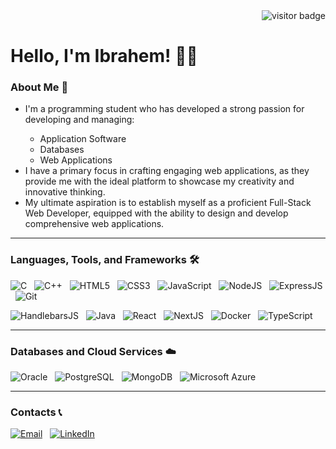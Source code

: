 <div align="right">
  <img src="https://visitor-badge.laobi.icu/badge?page_id=IbrahemElsawy" alt="visitor badge"/>
</div>
<h1>Hello, I'm Ibrahem! 👋🙂</h1>
<div>
  <h3>About Me 🚀</h3>
  <ul>
    <li>I'm a programming student who has developed a strong passion for developing and managing:</li>
    <ul>
      <li>Application Software</li>
      <li>Databases</li>
      <li>Web Applications</li>
    </ul>
    <li>I have a primary focus in crafting engaging web applications, as they provide me with the ideal platform to showcase my creativity and innovative thinking.</li>
    <li>My ultimate aspiration is to establish myself as a proficient Full-Stack Web Developer, equipped with the ability to design and develop comprehensive web applications.</li>
  </ul>
  <hr>
  <h3>Languages, Tools, and Frameworks 🛠️</h3>
  
  ![C](https://img.shields.io/badge/C-1974D2.svg?style=for-the-badge&logo=c&logoColor=%23FFFFFF)
  &nbsp;
  ![C++](https://img.shields.io/badge/C%2B%2B-1974D2.svg?style=for-the-badge&logo=cplusplus&logoColor=%23FFFFFF)
  &nbsp;
  ![HTML5](https://img.shields.io/badge/HTML5-1974D2.svg?style=for-the-badge&logo=html5&logoColor=%23E34F26)
  &nbsp;
  ![CSS3](https://img.shields.io/badge/CSS3-1974D2.svg?style=for-the-badge&logo=css3&logoColor=%231572B6)
  &nbsp;
  ![JavaScript](https://img.shields.io/badge/JavaScript-1974D2.svg?style=for-the-badge&logo=javascript&logoColor=%23F7DF1E)
  &nbsp;
  ![NodeJS](https://img.shields.io/badge/Node.js-1974D2.svg?style=for-the-badge&logo=nodedotjs&logoColor=%23339933)
  &nbsp;
  ![ExpressJS](https://img.shields.io/badge/Express.js-1974D2.svg?style=for-the-badge&logo=express&logoColor=%23000000)
  &nbsp;
  ![Git](https://img.shields.io/badge/Git-1974D2.svg?style=for-the-badge&logo=git&logoColor=%23F05032)

  ![HandlebarsJS](https://img.shields.io/badge/Handlebars.js-1974D2.svg?style=for-the-badge&logo=handlebarsdotjs&logoColor=%23000000)
  &nbsp;
  ![Java](https://img.shields.io/badge/Java-1974D2.svg?style=for-the-badge&logo=java)
  &nbsp;
  ![React](https://img.shields.io/badge/React-1974D2.svg?style=for-the-badge&logo=react&logoColor=%2361DAFB)
  &nbsp;
  ![NextJS](https://img.shields.io/badge/Next.js-1974D2.svg?style=for-the-badge&logo=nextdotjs&logoColor=%23000000)
  &nbsp;
  ![Docker](https://img.shields.io/badge/Docker-1974D2.svg?style=for-the-badge&logo=docker&logoColor=%232496ED)
  &nbsp;
  ![TypeScript](https://img.shields.io/badge/TypeScript-1974D2.svg?style=for-the-badge&logo=typescript&logoColor=%233178C6)
  <!-- 
    TODO:
    Add this at the end of the semester:
    ![Swift](https://img.shields.io/badge/Swift-1974D2.svg?style=for-the-badge&logo=swift&logoColor=%23F05138)
  -->
  <hr>
  <h3>Databases and Cloud Services ☁️</h3>
  
  ![Oracle](https://img.shields.io/badge/Oracle-1974D2.svg?style=for-the-badge)
  &nbsp;
  ![PostgreSQL](https://img.shields.io/badge/PostgreSQL-1974D2.svg?style=for-the-badge)
  &nbsp;
  ![MongoDB](https://img.shields.io/badge/MongoDB-1974D2.svg?style=for-the-badge&logo=mongodb&logoColor=%2347A248)
  &nbsp;
  ![Microsoft Azure](https://img.shields.io/badge/Microsoft_Azure-1974D2.svg?style=for-the-badge)
  <!-- 
    TODO:
    Add this at the end of the semester:
    ![Amazon AWS](https://img.shields.io/badge/Amazon_AWS-1974D2.svg?style=for-the-badge&logo=amazonaws&logoColor=%23232F3E)
  -->
  <hr>
  <h3>Contacts 📞</h3>

  [![Email](https://img.shields.io/badge/Outlook-1974D2.svg?style=for-the-badge)](mailto:ibrahem_e@hotmail.com)
  &nbsp;
  [![LinkedIn](https://img.shields.io/badge/LinkedIn-1974D2.svg?style=for-the-badge&logo=linkedin&logoColor=%230A66C2)](https://www.linkedin.com/in/ielsawy/)
  &nbsp;
</div>
